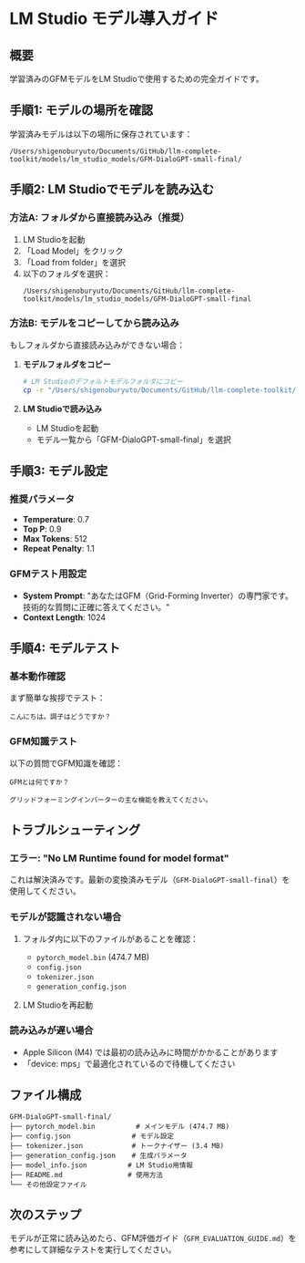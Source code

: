 # LM Studio モデル導入ガイド

## 概要
学習済みのGFMモデルをLM Studioで使用するための完全ガイドです。

## 手順1: モデルの場所を確認

学習済みモデルは以下の場所に保存されています：
```
/Users/shigenoburyuto/Documents/GitHub/llm-complete-toolkit/models/lm_studio_models/GFM-DialoGPT-small-final/
```

## 手順2: LM Studioでモデルを読み込む

### 方法A: フォルダから直接読み込み（推奨）
1. LM Studioを起動
2. 「Load Model」をクリック
3. 「Load from folder」を選択
4. 以下のフォルダを選択：
   ```
   /Users/shigenoburyuto/Documents/GitHub/llm-complete-toolkit/models/lm_studio_models/GFM-DialoGPT-small-final
   ```

### 方法B: モデルをコピーしてから読み込み
もしフォルダから直接読み込みができない場合：

1. **モデルフォルダをコピー**
   ```bash
   # LM Studioのデフォルトモデルフォルダにコピー
   cp -r "/Users/shigenoburyuto/Documents/GitHub/llm-complete-toolkit/models/lm_studio_models/GFM-DialoGPT-small-final" ~/Documents/LMStudio/models/
   ```

2. **LM Studioで読み込み**
   - LM Studioを起動
   - モデル一覧から「GFM-DialoGPT-small-final」を選択

## 手順3: モデル設定

### 推奨パラメータ
- **Temperature**: 0.7
- **Top P**: 0.9  
- **Max Tokens**: 512
- **Repeat Penalty**: 1.1

### GFMテスト用設定
- **System Prompt**: "あなたはGFM（Grid-Forming Inverter）の専門家です。技術的な質問に正確に答えてください。"
- **Context Length**: 1024

## 手順4: モデルテスト

### 基本動作確認
まず簡単な挨拶でテスト：
```
こんにちは。調子はどうですか？
```

### GFM知識テスト
以下の質問でGFM知識を確認：
```
GFMとは何ですか？
```

```
グリッドフォーミングインバーターの主な機能を教えてください。
```

## トラブルシューティング

### エラー: "No LM Runtime found for model format"
これは解決済みです。最新の変換済みモデル（`GFM-DialoGPT-small-final`）を使用してください。

### モデルが認識されない場合
1. フォルダ内に以下のファイルがあることを確認：
   - `pytorch_model.bin` (474.7 MB)
   - `config.json`
   - `tokenizer.json`
   - `generation_config.json`

2. LM Studioを再起動

### 読み込みが遅い場合
- Apple Silicon (M4) では最初の読み込みに時間がかかることがあります
- 「device: mps」で最適化されているので待機してください

## ファイル構成
```
GFM-DialoGPT-small-final/
├── pytorch_model.bin          # メインモデル (474.7 MB)
├── config.json               # モデル設定
├── tokenizer.json            # トークナイザー (3.4 MB)
├── generation_config.json    # 生成パラメータ
├── model_info.json          # LM Studio用情報
├── README.md                # 使用方法
└── その他設定ファイル
```

## 次のステップ
モデルが正常に読み込めたら、GFM評価ガイド（`GFM_EVALUATION_GUIDE.md`）を参考にして詳細なテストを実行してください。